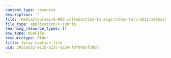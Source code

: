 ```yaml
---
content_type: resource
description: ''
file: /media/courses/6-006-introduction-to-algorithms-fall-2011/2955a552911b522ca224f8f99b5f3d0b_-DwGrJ8JxDc.vtt
file_type: application/x-subrip
learning_resource_types: []
ocw_type: OCWFile
resourcetype: Other
title: 3play caption file
uid: 2955a552-911b-522c-a224-f8f99b5f3d0b
---
```

